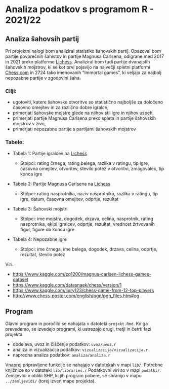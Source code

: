 # Analiza podatkov s programom R - 2021/22

## Analiza šahovsih partij

Pri projektni nalogi bom analiziral statistiko šahovskih partij. Opazoval bom partije povprečnih šahistov in partije Magnusa Carlsena, odigrane med 2017 in 2021 preko platforme [Lichess](https://lichess.org/). Analiziral bom tudi partije dvanajstih šahovskih mojstrov, ki se kot prvi pojavijo na največji spletni platformi [Chess.com](https://www.chess.com/) in 2724 tako imenovanih "Immortal games", ki veljajo za najbolj nepozabne partije v zgodovini šaha. 

### Cilji:

- ugotoviti, katere šahovske otvoritve so statistično najboljše za določeno časovno omejitev in za različno dobre igralce,
- primerjati šahovske mojstre glede na njihov stil igre in njihov uspeh, 
- primerjati partije Magnusa Carlsena preko spleta in partije šahovskih mojstrov v živo,
- primerjati nepozabne partije s partijami šahovskih mojstrov

### Tabele:

- Tabela 1: Partije igralcev na [Lichess](https://lichess.org/)
    - Stolpci: rating črnega, rating belega, razlika v ratingu, tip igre, časovna omejitev, otvoritev, število potez v otvoritvi, zmagovalec, tip konca igre

- Tabela 2: Partije Magnusa Carlsena na [Lichess](https://lichess.org/)
    - Stolpci: rating nasprotnika, naziv nasprotnika, razlika v ratingu, tip igre, datum, časovna omejitev, odprtje, rezultat

- Tabela 3: Šahovski mojstri
    - Stolpci: ime mojstra, dogodek, drzava, celina, nasprotnik, rating nasprotnika, ekipi igralcev, odprtje, rezultat, vrednost žrtvovanih figur, figure ob koncu igre

- Tabela 4: Nepozabne igre
    - Stolpci: ime črnega, ime belega, dogodek, drzava, celina, odprtje, rezultat, število potez



Viri: 
- https://www.kaggle.com/zq1200/magnus-carlsen-lichess-games-dataset
- https://www.kaggle.com/datasnaek/chess/version/1
- https://www.kaggle.com/liury123/chess-game-from-12-top-players
- http://www.chess-poster.com/english/pgn/pgn_files.htm#og

## Program

Glavni program in poročilo se nahajata v datoteki `projekt.Rmd`.
Ko ga prevedemo, se izvedejo programi, ki ustrezajo drugi, tretji in četrti fazi projekta:

* obdelava, uvoz in čiščenje podatkov: `uvoz/uvoz.r`
* analiza in vizualizacija podatkov: `vizualizacija/vizualizacija.r`
* napredna analiza podatkov: `analiza/analiza.r`

Vnaprej pripravljene funkcije se nahajajo v datotekah v mapi `lib/`.
Potrebne knjižnice so v datoteki `lib/libraries.r`
Podatkovni viri so v mapi `podatki/`.
Zemljevidi v obliki SHP, ki jih program pobere,
se shranijo v mapo `../zemljevidi/` (torej izven mape projekta).
